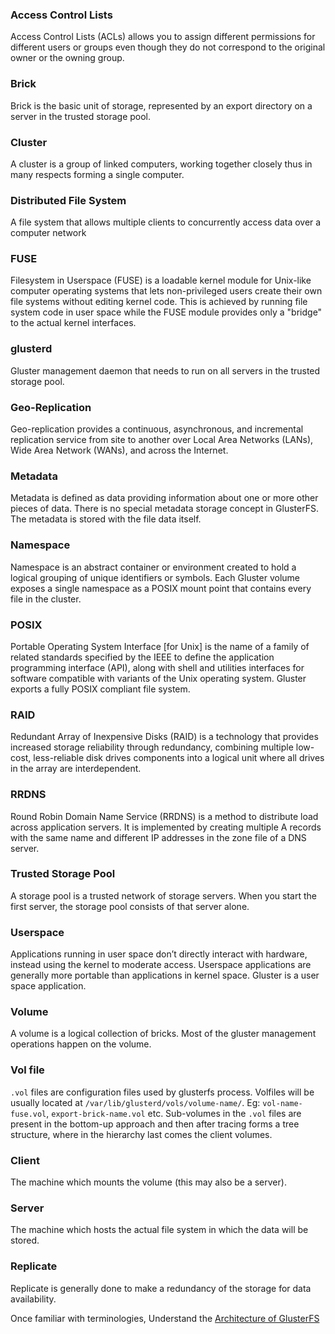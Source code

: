 ### Access Control Lists

Access Control Lists (ACLs) allows you to assign different permissions
for different users or groups even though they do not correspond to the
original owner or the owning group.

### Brick

Brick is the basic unit of storage, represented by an export directory
on a server in the trusted storage pool.

### Cluster

A cluster is a group of linked computers, working together closely thus
in many respects forming a single computer.

### Distributed File System

A file system that allows multiple clients to concurrently access data
over a computer network

### FUSE

Filesystem in Userspace (FUSE) is a loadable kernel module for Unix-like
computer operating systems that lets non-privileged users create their
own file systems without editing kernel code. This is achieved by
running file system code in user space while the FUSE module provides
only a "bridge" to the actual kernel interfaces.

### glusterd

Gluster management daemon that needs to run on all servers in the
trusted storage pool.

### Geo-Replication

Geo-replication provides a continuous, asynchronous, and incremental
replication service from site to another over Local Area Networks
(LANs), Wide Area Network (WANs), and across the Internet.

### Metadata

Metadata is defined as data providing information about one or more
other pieces of data. There is no special metadata storage concept in
GlusterFS. The metadata is stored with the file data itself.

### Namespace

Namespace is an abstract container or environment created to hold a
logical grouping of unique identifiers or symbols. Each Gluster volume
exposes a single namespace as a POSIX mount point that contains every
file in the cluster.

### POSIX

Portable Operating System Interface [for Unix] is the name of a family
of related standards specified by the IEEE to define the application
programming interface (API), along with shell and utilities interfaces
for software compatible with variants of the Unix operating system.
Gluster exports a fully POSIX compliant file system.

### RAID

Redundant Array of Inexpensive Disks (RAID) is a technology that provides
increased storage reliability through redundancy, combining multiple
low-cost, less-reliable disk drives components into a logical unit where
all drives in the array are interdependent.

### RRDNS

Round Robin Domain Name Service (RRDNS) is a method to distribute load
across application servers. It is implemented by creating multiple A
records with the same name and different IP addresses in the zone file
of a DNS server.

### Trusted Storage Pool

A storage pool is a trusted network of storage servers. When you start
the first server, the storage pool consists of that server alone.

### Userspace

Applications running in user space don’t directly interact with
hardware, instead using the kernel to moderate access. Userspace
applications are generally more portable than applications in kernel
space. Gluster is a user space application.

### Volume

A volume is a logical collection of bricks. Most of the gluster
management operations happen on the volume.

### Vol file

`.vol` files are configuration files used by glusterfs process. Volfiles
will be usually located at `/var/lib/glusterd/vols/volume-name/`.
Eg: `vol-name-fuse.vol`, `export-brick-name.vol` etc. Sub-volumes in the `.vol`
files are present in the bottom-up approach and then after tracing forms
a tree structure, where in the hierarchy last comes the client volumes.

### Client

The machine which mounts the volume (this may also be a server).

### Server

The machine which hosts the actual file system in which the data will be
stored.

### Replicate

Replicate is generally done to make a redundancy of the storage for data
availability.

Once familiar with terminologies, Understand the [Architecture of GlusterFS](./Architecture.md)
